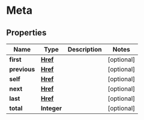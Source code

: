 
# Meta

## Properties
Name | Type | Description | Notes
------------ | ------------- | ------------- | -------------
**first** | [**Href**](Href.md) |  |  [optional]
**previous** | [**Href**](Href.md) |  |  [optional]
**self** | [**Href**](Href.md) |  |  [optional]
**next** | [**Href**](Href.md) |  |  [optional]
**last** | [**Href**](Href.md) |  |  [optional]
**total** | **Integer** |  |  [optional]



